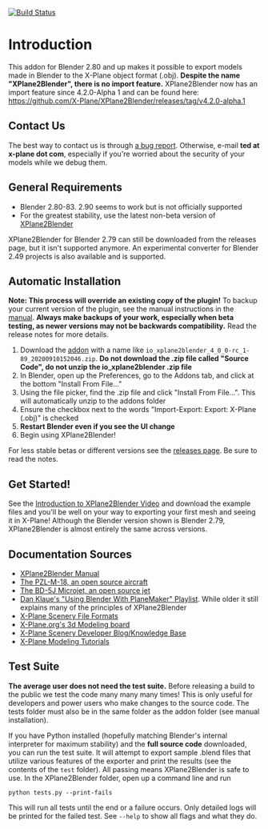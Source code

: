 [![Build Status](https://travis-ci.org/X-Plane/XPlane2Blender.svg?branch=master)](https://travis-ci.org/X-Plane/XPlane2Blender)

# Introduction
This addon for Blender 2.80 and up makes it possible to export models made in Blender to the X-Plane object format (.obj). **Despite the name "XPlane2Blender", there is no import feature.**
XPlane2Blender now has an import feature since 4.2.0-Alpha 1 and can be found here: https://github.com/X-Plane/XPlane2Blender/releases/tag/v4.2.0-alpha.1

## Contact Us
The best way to contact us is through [a bug report](https://github.com/X-Plane/XPlane2Blender/issues). Otherwise, e-mail **ted at x-plane dot com**, especially if you're worried about the security of your models while we debug them.

## General Requirements
- Blender 2.80-83. 2.90 seems to work but is not officially supported
- For the greatest stability, use the latest non-beta version of [XPlane2Blender](https://github.com/X-Plane/XPlane2Blender/releases/latest)

XPlane2Blender for Blender 2.79 can still be downloaded from the releases page, but it isn't supported anymore. An experimental converter for Blender 2.49 projects is also available and is supported.

## Automatic Installation
**Note: This process will override an existing copy of the plugin!** To backup your current version of the plugin, see the manual instructions in the [manual](https://xp2b-docs.gitbook.io/xplane2blender-docs/index-3/34_installation). **Always make backups of your work, especially when beta testing, as newer versions may not be backwards compatibility.** Read the release notes for more details.

1. Download the [addon](https://github.com/X-Plane/XPlane2Blender/releases/latest) with a name like ``io_xplane2blender_4_0_0-rc_1-89_20200910152046.zip``. **Do not download the .zip file called "Source Code", do not unzip the io_xplane2blender .zip file**
2. In Blender, open up the Preferences, go to the Addons tab, and click at the bottom "Install From File..."
3. Using the file picker, find the .zip file and click "Install From File...". This will automatically unzip to the addons folder
4. Ensure the checkbox next to the words "Import-Export: Export: X-Plane (.obj)" is checked
5. **Restart Blender even if you see the UI change**
6. Begin using XPlane2Blender!

For less stable betas or different versions see the [releases page](https://github.com/X-Plane/XPlane2Blender/releases). Be sure to read the notes.

## Get Started!
See the [Introduction to XPlane2Blender Video](https://developer.x-plane.com/tools/blender/) and download the example files and you'll be well on your way to exporting your first mesh and seeing it in X-Plane! Although the Blender version shown is Blender 2.79, XPlane2Blender is almost entirely the same across versions.

## Documentation Sources
- [XPlane2Blender Manual](https://xp2b-docs.gitbook.io/xplane2blender-docs)
- [The PZL-M-18, an open source aircraft](https://github.com/todirbg/PZL-M-18)
- [The BD-5J Microjet, an open source jet](https://forums.x-plane.org/index.php?/files/file/27269-bd-5j-microjet)
- [Dan Klaue's "Using Blender With PlaneMaker" Playlist](https://www.youtube.com/playlist?list=PLDB0F4B925CF9169C). While older it still explains many of the principles of XPlane2Blender
- [X-Plane Scenery File Formats](http://developer.x-plane.com/docs/specs/)
- [X-Plane.org's 3d Modeling board](https://forums.x-plane.org/index.php?/forums/forum/45-3d-modeling/)
- [X-Plane Scenery Developer Blog/Knowledge Base](http://developer.x-plane.com/)
- [X-Plane Modeling Tutorials](http://developer.x-plane.com/docs/modeling/)

## Test Suite
**The average user does not need the test suite.** Before releasing a build to the public we test the code many many many times! This is only useful for developers and power users who make changes to the source code. The tests folder must also be in the same folder as the addon folder (see manual installation).

If you have Python installed (hopefully matching Blender's internal interpreter for maximum stability) and the **full source code** downloaded, you can run the test suite. It will attempt to export sample .blend files that utilize various features of the exporter and print the results (see the contents of the ``test`` folder). All passing means XPlane2Blender is safe to use. In the XPlane2Blender folder, open up a command line and run

``python tests.py --print-fails``

This will run all tests until the end or a failure occurs. Only detailed logs will be printed for the failed test. See ``--help`` to show all flags and what they do.
